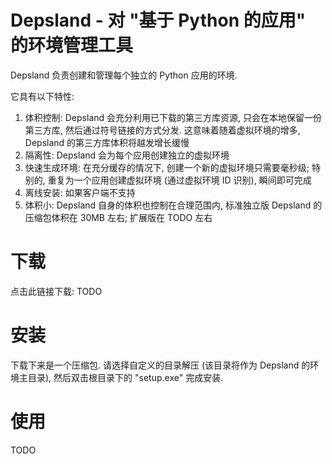 # Depsland - 对 "基于 Python 的应用" 的环境管理工具

Depsland 负责创建和管理每个独立的 Python 应用的环境.

它具有以下特性:

1. 体积控制: Depsland 会充分利用已下载的第三方库资源, 只会在本地保留一份第三方库, 然后通过符号链接的方式分发. 这意味着随着虚拟环境的增多, Depsland 的第三方库体积将越发增长缓慢
2. 隔离性: Depsland 会为每个应用创建独立的虚拟环境
3. 快速生成环境: 在充分缓存的情况下, 创建一个新的虚拟环境只需要毫秒级; 特别的, 重复为一个应用创建虚拟环境 (通过虚拟环境 ID 识别), 瞬间即可完成
4. 离线安装: 如果客户端不支持
5. 体积小: Depsland 自身的体积也控制在合理范围内, 标准独立版 Depsland 的压缩包体积在 30MB 左右; 扩展版在 TODO 左右

# 下载

点击此链接下载: TODO

# 安装

下载下来是一个压缩包. 请选择自定义的目录解压 (该目录将作为 Depsland 的环境主目录), 然后双击根目录下的 "setup.exe" 完成安装.

# 使用

TODO
